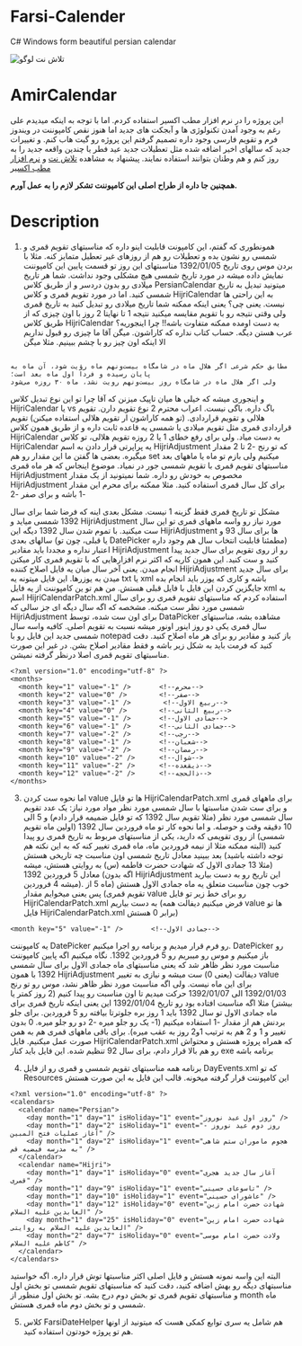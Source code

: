 # Farsi-Calender
C# Windows form beautiful persian calendar

![تلاش نت لوگو](https://talashnet.com/img/talash-logo-190-54.png)

# AmirCalendar
این پروژه را در نرم افزار مطب اکسیر استفاده کردم. اما با توجه به اینکه میدیدم علی رغم به وجود آمدن تکنولوژی ها و آبجکت های جدید اما هنوز نقص کامپوننت در ویندوز فرم و تقویم فارسی وجود داره
تصمیم گرفتم این پروژه رو گیت هاب کنم. و تغییرات جدید که سالهای اخیر اضافه شده مثل تعطیلات جدید عید فطر یا چندین واقعه جدید را به روز کنم و هم وطنان بتوانند استفاده نمایند.
پیشنهاد به مشاهده [تلاش نت](https://talashnet.com/) و [نرم افزار مطب اکسیر](https://exirmatab.com)

**همچنین جا داره از طراح اصلی این کامپوننت تشکر لازم را به عمل آورم.**


# Description
1. همونطوری که گفتم، این کامپونت قابلیت اینو داره که مناسبتهای تقویم قمری و شمسی رو نشون بده و تعطیلات رو هم از روزهای غیر تعطیل متمایز کنه. مثلا با بردن موس روی تاریخ 1392/01/05 مناسبتهای این روز تو قسمت پایین این کامپوننت نمایش داده میشه
 در مورد تاریخ شمسی هیچ مشکلی وجود نداشت. شما هر تاریخ میلادی رو بدون دردسر و از طریق کلاس PersianCalendar میتونید تبدیل به تاریخ شمسی کنید.
اما در مورد تقویم قمری و کلاس HijriCalendar به این راحتی ها نیست. یعنی چی؟
یعنی اینکه ممکنه شما تاریخ میلادی رو تبدیل کنید به تاریخ قمری ولی وقتی نتیجه رو با تقویم مقایسه میکنید نتیجه 1 تا نهایتا 2 روز با اون چیزی که از طریق کلاس HijriCalendar به دست اومده ممکنه متفاوت باشه!! چرا اینجوریه؟
عرب هستن دیگه. حساب کتاب نداره که کاراشون. میگن آقا ما چیزی رو قبول نداریم الا اینکه اون چیز رو با چشم ببینیم. مثلا میگن 
```

مطابق حکم شرعی اگر هلال ماه در شامگاه بیست‌ونهم ماه رؤیت شود، آن ماه به پایان رسیده و فردا اول ماه بعد است؛
ولی اگر هلال ماه در شامگاه روز بیست‌ونهم رویت نشد، ماه ۳۰ روزه می‌شود

```

و اینجوری میشه که خیلی ها میان تاپیک میزنن که آقا چرا تو این نوع تبدیل کلاس HijriCalendar یا vs باگ داره.
باگی نیست. اعراب محترم 2 نوع تقویم دارن. تقویم هلالی و تقویم قراردادی. (تو همه کاراشون ار تقویم هلالی استفاده میکنن) تقویم قراردادی قمری مثل تقویم میلادی یا شمسی یه قاعده ثابت داره و از طریق همون کلاس HijriCalendar به دست میاد. ولی برای رفع خطای 1 یا 2 روزه تقویم هلالی، تو کلاس HijriCalendar یه پراپرتی
قرار دادن به اسم HijriAdjustment که تو رنج -2 تا 2 مقدار میگیره.
بعضی ها گفتن ما این مقدار رو هم set میکنیم ولی بازم تو ماه یا ماههای بعد مناسبتهای تقویم قمری با تقویم شمسی جور در نمیاد. موضوع اینجاس که هر ماه قمری HijriAdjustment مخصوص به خودش رو داره. شما نمیتونید از یک مقدار HijriAdjustment برای کل سال قمری استفاده کنید. مثلا ممکنه برای محرم این مقدار -1 باشه و برای صفر -2


 مشکل تو تاریخ قمری فقط گزینه 1 نیست. مشکل بعدی اینه که فرضا شما برای سال 1392 شمسی میاید و HijriAdjustment مورد نیاز رو واسه ماههای قمری تو این سال ست میکنید. با تموم شدن سال 1392 دیگه این HijriAdjustment ها برای سال 93 و سالهای بعدی (یا قبلی، چون تو DatePicker مطمئنا قابلیت انتخاب سال هم وجود داره) اعتبار نداره و مجددا باید مقادیر HijriAdjustment رو از روی تقویم برای سال جدید پیدا کنید و ست کنید. این همون کاریه که اکثر نرم افزارهایی که با تقویم قمری کار میکنن انجام میدن. یعنی آخر سال میان یه فایل اصلاح کننده HijriAdjustment برای سال جدید میدن به یوزرها. این فایل میتونه یه txt یا xml باشه و کاری که یوزر باید انجام بده جایگزین کردن این فایل با فایل قبلی هستش. من هم تو ین کامپوننت از یه فایل xml به اسم
HijriCalendarPatch.xml استفاده کردم که مناسبتهای تقویم قمری رو برای سال شمسی مورد نظر ست میکنه. مشخصه که اگه سال دیگه ای جز سالی که HijriAdjustment برای اون ست شده، توسط DataPicker مشاهده بشه، مناسبتهای سال قمری یکی دو روز اینور اونور میشه نسبت به تقویم اصلی.
کافیه واسه سال شمسی جدید این فایل رو با notepad باز کنید و مقادیر رو برای هر ماه اصلاح کنید. دقت کنید که فرمت باید به شکل زیر باشه و فقط مقادیر اصلاح بشن. در غیر این صورت مناسبتهای تقویم قمری اصلا درنظر گرفته نمیشن.

```
<?xml version="1.0" encoding="utf-8" ?>
<months>
  <month key="1" value="-1" />       <!--محرم-->
  <month key="2" value="0" />        <!--صفر-->
  <month key="3" value="-1" />        <!--ربیع الاول-->
  <month key="4" value="0" />        <!--ربیع الثانی-->
  <month key="5" value="-1" />       <!--جمادی الاول-->
  <month key="6" value="-1" />       <!--جمادی الثانی-->
  <month key="7" value="-2" />       <!--رجب-->
  <month key="8" value="-1" />       <!--شعبان-->
  <month key="9" value="-2" />       <!--رمضان-->
  <month key="10" value="-2" />      <!--شوال-->
  <month key="11" value="-2" />      <!--ذیقعده-->
  <month key="12" value="-2" />      <!--ذالحجه-->
</months>
```

3. اما نحوه ست کردن value ها تو فایل HijriCalendarPatch.xml برای ماههای قمری و برای ست شدن مناسبتها با سال شمسی مورد نظر
مواد مورد نیاز: یک عدد تقویم سال شمسی مورد نظر (مثلا تقویم سال 1392 که تو فایل ضمیمه قرار دادم)
و 5 الی 10 دقیقه وقت و حوصله. و اما نحوه کار
تو ماه فروردین سال 1392 (اولین ماه تقویم شمسی) از روی تقویمی که دارید، یکی از مناسبتهای مربوط به تاریخ قمری رو پیدا کنید (البته ممکنه مثلا از نیمه فروردین ماه، ماه قمری تغییر کنه که به این نکته هم توجه داشته باشید) بعد ببینید معادل تاریخ شمسی اون مناسبت چه تاریخی هستش (مثلا 13 جمادی الاول که شهادت حضرت فاطمه (س) به روایتی هستش، میشه معادل 5 فروردین 1392 (اگه بدون HijriAdjustment این تاریخ رو به دست بیارید میشه 4 فروردین). خوب چون مناسبت متعلق یه ماه جمادی الاول هستش (ماه 5 از تقویم قمری) پس یعنی میخوایم مقدار value رو برای خط زیر تو فایل HijriCalendarPatch.xml به دست بیاریم (فرض میکنیم دیفالت همه value ها تو فایل HijriCalendarPatch.xml برابر 0 هستش)

```
<month key="5" value="-1" />       <!--جمادی الاول-->
```
یه کامپوننت DatePicker رو فرم قرار میدیم و برنامه رو اجرا میکنیم. DatePicker رو باز میکنیم و موس رو میبریم رو 5 فروردین 1392. نگاه میکنیم اگه پایین کامپوننت مناسبت مورد نظر ظاهر شد که یعنی مناسبتهای ماه جمادی الاول برای سال شمسی 1392 با همون HijriAdjustment دیفالت (یعنی 0) ست میشه و نیازی به تغییر value برای این ماه نیست. ولی اگه مناسبت مورد نظر ظاهر نشد، موس رو تو رنج 1392/01/03 الی 1392/01/07 حرکت میدیم تا اون مناسبت رو پیدا کنیم (2 روز کمتر یا بیشتر) مثلا اگه مناسبت افتاده بود رو تاریخ 1392/01/04 این یعنی اینکه تاریخ قمری برای ماه جمادی الاول تو سال 1392 باید 1 روز بره جلوترتا بیافته رو 5 فروردین. برای جلو بردنش هم از مقدار -1 استفاده میکنیم (1- یک رو جلو میره -2 دو رو جلو میره. 0 بدون تغییر و 1 و 2 هم به ترتیب 1و2 روز به عقب میره).
برای باقی ماههای قمری هم به همن صورت عمل میکنیم.
فایل HijriCalendarPatch.xml که همراه پروژه هستش و محتواش رو هم بالا قرار دادم، برای سال 92 تنظیم شده.
این فایل باید کنار exe برنامه باشه

4. برنامه همه مناسبتهای تقویم شمسی و قمری رو از فایل DayEvents.xml که تو Resources این کامپوننت قرار گرفته میخونه. قالب این فایل به این صورت هستش

```
<?xml version="1.0" encoding="utf-8" ?>
<calendars>
  <calendar name="Persian">
    <day month="1" day="1" isHoliday="1" event="روز اول عید نوروز" />
    <day month="1" day="2" isHoliday="1" event="روز دوم عید نوروز - آغاز عملیات فتح المبین" />
    <day month="1" day="2" isHoliday="1" event="هجوم ماموران ستم شاهی به مدرسه فیضیه قم" />
  </calendar>
  <calendar name="Hijri">
    <day month="1" day="1" isHoliday="0" event="آغاز سال جدید هجری قمری" />
    <day month="1" day="9" isHoliday="1" event="تاسوعای حسینی" />
    <day month="1" day="10" isHoliday="1" event="عاشورای حسینی" />
    <day month="1" day="12" isHoliday="0" event="شهادت حضرت امام زین العابدین علیه السلام" />
    <day month="1" day="25" isHoliday="0" event="شهادت حضرت امام زین العابدین علیه السلام به روایتی" />
    <day month="2" day="7" isHoliday="0" event="ولادت حضرت امام موسی کاظم علیه السلام" />
  </calendar>
</calendars>
```
البته این واسه نمونه هستش و فایل اصلی اکثر مناسبتها توش قرار داره. اگه خواستید مناسبتهای دیگه رو بهش اضافه کنید، دقت کنید که مناسبتهای تقویم شمسی تو بخش اول و مناسبتهای تقویم قمری تو بخش دوم درج بشه. تو بخش اول منظور از month ماه شمسی و تو بخش دوم ماه قمری هستش.

5. کلاس FarsiDateHelper هم شامل یه سری توابع کمکی هست که میتونید از اونها هم تو پروژه خودتون استفاده کنید.
